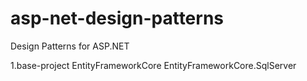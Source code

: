 # asp-net-design-patterns
Design Patterns for ASP.NET

1.base-project
	EntityFrameworkCore
	EntityFrameworkCore.SqlServer
	
